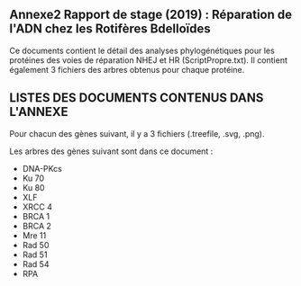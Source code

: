 ## Annexe2 Rapport de stage (2019) : Réparation de l'ADN chez les Rotifères Bdelloïdes

Ce documents contient le détail des analyses phylogénétiques pour les protéines des voies de réparation NHEJ et HR (ScriptPropre.txt). Il contient également 3 fichiers des arbres obtenus pour chaque protéine.

## LISTES DES DOCUMENTS CONTENUS DANS L'ANNEXE

Pour chacun des gènes suivant, il y a 3 fichiers (.treefile, .svg, .png).

Les arbres des gènes suivant sont dans ce document :

- DNA-PKcs
- Ku 70
- Ku 80
- XLF
- XRCC 4
- BRCA 1
- BRCA 2
- Mre 11
- Rad 50
- Rad 51
- Rad 54
- RPA

